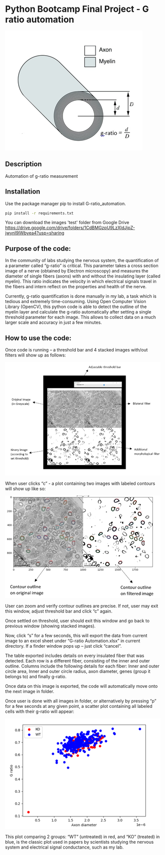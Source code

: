 # Python Bootcamp Final Project - G ratio automation

![alt text](/github_images/diagram0.PNG)

## Description
Automation of g-ratio measurement

## Installation
Use the package manager pip to install G-ratio_automation.

```bash
pip install -r requirements.txt
```
You can download the images 'test' folder from Google Drive
https://drive.google.com/drive/folders/1CdBMGzpU9LzXIdJjpZ-jwynI9IWbyea4?usp=sharing


## Purpose of the code:

In the community of labs studying the nervous system, the quantification of a parameter called “g-ratio” is critical. This parameter takes a cross section image of a nerve (obtained by Electron microscopy) and measures the diameter of single fibers (axons) with and without the insulating layer (called myelin). This ratio indicates the velocity in which electrical signals travel in the fibers and intern reflect on the properties and health of the nerve. 

Currently, g-ratio quantification is done manually in my lab, a task which is tedious and extremely time-consuming. Using Open Computer Vision Library (OpenCV), this python code is able to detect the outline of the myelin layer and calculate the g-ratio automatically after setting a single threshold parameter for each image. This allows to collect data on a much larger scale and accuracy in just a few minutes. 

## How to use the code:

Once code is running – a threshold bar and 4 stacked images with/out filters will show up as follows:

![alt text](/github_images/diagram1.PNG)

When user clicks “c” - a plot containing two images with labeled contours will show up like so:

![alt text](/github_images/diagram2.PNG)

User can zoom and verify contour outlines are precise. If not, user may exit this window, adjust threshold bar and click “c” again.

Once settled on threshold, user should exit this window and go back to previous window (showing stacked images). 

Now, click “s” for a few seconds, this will export the data from current image to an excel sheet under “G-ratio Automation.xlsx” in current directory. If a finder window pops up – just click “cancel”. 

The table exported includes details on every insulated fiber that was detected. 
Each row is a different fiber, consisting of the inner and outer outline.
Columns include the following details for each fiber: 
Inner and outer circle area, Inner and outer circle radius, axon diameter, genes (group it belongs to) and finally g-ratio. 

Once data on this image is exported, the code will automatically move onto the next image in folder. 

Once user is done with all images in folder, or alternatively by pressing “p” for a few seconds at any given point, a scatter plot containing all labeled cells with their g-ratio will appear:


![alt text](/github_images/diagram3.PNG)


This plot comparing 2 groups: “WT” (untreated) in red, and “KO” (treated) in blue, is the classic plot used in papers by scientists studying the nervous system and electrical signal conductance, such as my lab. 
